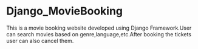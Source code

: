 # Django_MovieBooking
This is a movie booking website developed using Django Framework.User can search movies based on genre,language,etc.After booking the tickets user can also cancel them. 
